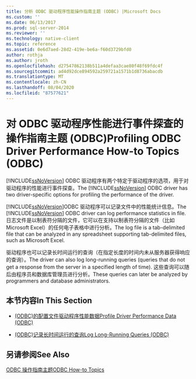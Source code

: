 ```yaml
---
title: 分析 ODBC 驱动程序性能操作指南主题 (ODBC) |Microsoft Docs
ms.custom: ''
ms.date: 06/13/2017
ms.prod: sql-server-2014
ms.reviewer: ''
ms.technology: native-client
ms.topic: reference
ms.assetid: 0e6d7aed-28d2-419e-be6a-f60d3729bfd0
author: rothja
ms.author: jroth
ms.openlocfilehash: d27547862138b511a4defaa3cae80f48f69fdc4f
ms.sourcegitcommit: ad4d92dce894592a259721a1571b1d8736abacdb
ms.translationtype: MT
ms.contentlocale: zh-CN
ms.lasthandoff: 08/04/2020
ms.locfileid: "87577621"
---
```

# <a name="profiling-odbc-driver-performance-how-to-topics-odbc"></a><span data-ttu-id="d623f-102">对 ODBC 驱动程序性能进行事件探查的操作指南主题 (ODBC)</span><span class="sxs-lookup"><span data-stu-id="d623f-102">Profiling ODBC Driver Performance How-to Topics (ODBC)</span></span>
  <span data-ttu-id="d623f-103">[!INCLUDE[ssNoVersion](../../includes/ssnoversion-md.md)] ODBC 驱动程序有两个特定于驱动程序的选项，用于对驱动程序的性能进行事件探查。</span><span class="sxs-lookup"><span data-stu-id="d623f-103">The [!INCLUDE[ssNoVersion](../../includes/ssnoversion-md.md)] ODBC driver has two driver-specific options for profiling the performance of the driver.</span></span>  
  
 <span data-ttu-id="d623f-104">[!INCLUDE[ssNoVersion](../../includes/ssnoversion-md.md)]ODBC 驱动程序可以记录文件中的性能统计信息。</span><span class="sxs-lookup"><span data-stu-id="d623f-104">The [!INCLUDE[ssNoVersion](../../includes/ssnoversion-md.md)] ODBC driver can log performance statistics in file.</span></span> <span data-ttu-id="d623f-105">日志文件是以制表符分隔的文件，它可以在支持以制表符分隔的文件（比如 Microsoft Excel）的任何电子表格中进行分析。</span><span class="sxs-lookup"><span data-stu-id="d623f-105">The log file is a tab-delimited file that can be analyzed in any spreadsheet supporting tab-delimited files, such as Microsoft Excel.</span></span>  
  
 <span data-ttu-id="d623f-106">驱动程序也可以记录长时间运行的查询（在指定长度的时间内未从服务器获得响应的查询）。</span><span class="sxs-lookup"><span data-stu-id="d623f-106">The driver can also log long-running queries (queries that do not get a response from the server in a specified length of time).</span></span> <span data-ttu-id="d623f-107">这些查询可以随后由程序员和数据库管理员进行分析。</span><span class="sxs-lookup"><span data-stu-id="d623f-107">These queries can later be analyzed by programmers and database administrators.</span></span>  
  
## <a name="in-this-section"></a><span data-ttu-id="d623f-108">本节内容</span><span class="sxs-lookup"><span data-stu-id="d623f-108">In This Section</span></span>  
  
-   [<span data-ttu-id="d623f-109">&#40;ODBC&#41;的配置文件驱动程序性能数据</span><span class="sxs-lookup"><span data-stu-id="d623f-109">Profile Driver Performance Data &#40;ODBC&#41;</span></span>](profiling-odbc-driver-performance-data.md)  
  
-   [<span data-ttu-id="d623f-110">&#40;ODBC&#41;记录长时间运行的查询</span><span class="sxs-lookup"><span data-stu-id="d623f-110">Log Long-Running Queries &#40;ODBC&#41;</span></span>](profiling-odbc-driver-performance-data-log-long-running-queries.md)  
  
## <a name="see-also"></a><span data-ttu-id="d623f-111">另请参阅</span><span class="sxs-lookup"><span data-stu-id="d623f-111">See Also</span></span>  
 [<span data-ttu-id="d623f-112">ODBC 操作指南主题</span><span class="sxs-lookup"><span data-stu-id="d623f-112">ODBC How-to Topics</span></span>](odbc-how-to-topics.md)  
  
  
